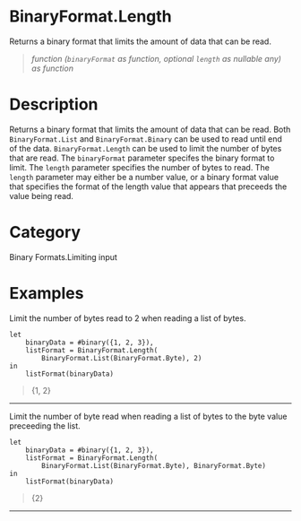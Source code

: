 # BinaryFormat.Length
Returns a binary format that limits the amount of data that can be read.
> _function (<code>binaryFormat</code> as function, optional <code>length</code> as nullable any) as function_

# Description 
Returns a binary format that limits the amount of data that can be read.  Both <code>BinaryFormat.List</code> and <code>BinaryFormat.Binary</code> can be used to read until end of the data.  <code>BinaryFormat.Length</code> can be used to limit the number of bytes that are read.  The <code>binaryFormat</code> parameter specifes the binary format to limit.  The <code>length</code> parameter specifies the number of bytes to read.  The <code>length</code> parameter may either be a number value, or a binary format value that specifies the format of the length value that appears that preceeds the value being read.
# Category 
Binary Formats.Limiting input
# Examples 
Limit the number of bytes read to 2 when reading a list of bytes.
```
let
    binaryData = #binary({1, 2, 3}),
    listFormat = BinaryFormat.Length(
        BinaryFormat.List(BinaryFormat.Byte), 2)
in
    listFormat(binaryData)
```
> {1, 2}

***
Limit the number of byte read when reading a list of bytes to the byte value preceeding the list.
```
let
    binaryData = #binary({1, 2, 3}),
    listFormat = BinaryFormat.Length(
        BinaryFormat.List(BinaryFormat.Byte), BinaryFormat.Byte)
in
    listFormat(binaryData)
```
> {2}

***
